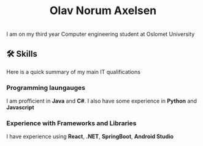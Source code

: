 <h1 align="center">
  Olav Norum Axelsen
</h1>
</br>
I am on my third year Computer engineering student at Oslomet University


## 🛠 Skills 
Here is a quick summary of my main IT qualifications
### Programming laungauges
I am profficient in **Java** and **C#**. I also have some experience in **Python** and **Javascript**

### Experience with Frameworks and Libraries
I have experience using **React**, **.NET**, **SpringBoot**, **Android Studio**
  
### 

